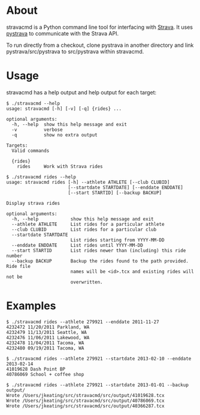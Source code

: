 About
=====

stravacmd is a Python command line tool for interfacing with
[Strava](https://www.strava.com).  It uses
[pystrava](https://github.com/j2sol/pystrava) to communicate with the Strava
API.

To run directly from a checkout, clone pystrava in another directory and link pystrava/src/pystrava to src/pystrava within stravacmd.

Usage
=====

stravacmd has a help output and help output for each target:

    $ ./stravacmd --help
    usage: stravacmd [-h] [-v] [-q] {rides} ...

    optional arguments:
      -h, --help  show this help message and exit
      -v          verbose
      -q          show no extra output

    Targets:
      Valid commands

      {rides}
        rides     Work with Strava rides

    $ ./stravacmd rides --help
    usage: stravacmd rides [-h] --athlete ATHLETE [--club CLUBID]
                           [--startdate STARTDATE] [--enddate ENDDATE]
                           [--start STARTID] [--backup BACKUP]

    Display strava rides

    optional arguments:
      -h, --help            show this help message and exit
      --athlete ATHLETE     List rides for a particular athlete
      --club CLUBID         List rides for a particular club
      --startdate STARTDATE
                            List rides starting from YYYY-MM-DD
      --enddate ENDDATE     List rides until YYYY-MM-DD
      --start STARTID       List rides newer than (including) this ride number
      --backup BACKUP       Backup the rides found to the path provided. Ride file
                            names will be <id>.tcx and existing rides will not be
                            overwritten.

Examples
=====

    $ ./stravacmd rides --athlete 279921 --enddate 2011-11-27
    4232472 11/20/2011 Parkland, WA
    4232479 11/13/2011 Seattle, WA
    4232476 11/06/2011 Lakewood, WA
    4232478 11/04/2011 Tacoma, WA
    4232480 09/19/2011 Tacoma, WA

    $ ./stravacmd rides --athlete 279921 --startdate 2013-02-10 --enddate 2013-02-14
    41019628 Dash Point BP
    40786069 School + coffee shop

    $ ./stravacmd rides --athlete 279921 --startdate 2013-01-01 --backup output/
    Wrote /Users/jkeating/src/stravacmd/src/output/41019628.tcx
    Wrote /Users/jkeating/src/stravacmd/src/output/40786069.tcx
    Wrote /Users/jkeating/src/stravacmd/src/output/40366287.tcx


